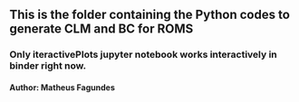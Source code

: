 ## This is the folder containing the Python codes to generate CLM and BC for ROMS
### Only iteractivePlots jupyter notebook works interactively in binder right now.
#### Author: Matheus Fagundes
